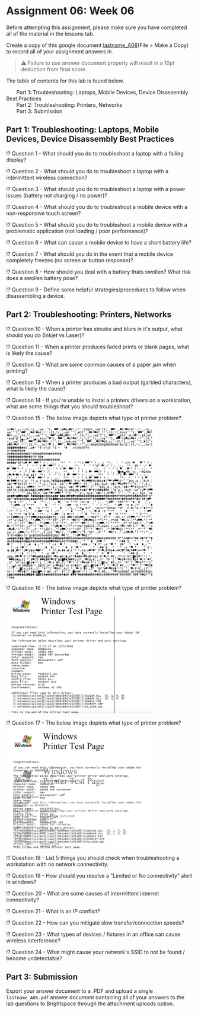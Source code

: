 # Assignment 06: Week 06

Before attempting this assignment, please make sure you have completed all of the material in the lessons tab.

Create a copy of this google document [lastname_A06](https://docs.google.com/document/d/1zxRGv5tmlg8pwuzS6jCp0HV_J6UAXrJB7jHg0BfWzHI/edit?usp=sharing)(File > Make a Copy) to record all of your assignment answers in.

> :warning: Failure to use answer document properly will result in a 10pt deduction from final score.

The table of contents for this lab is found below.

&nbsp;&nbsp;&nbsp;&nbsp;&nbsp;&nbsp; Part 1: Troubleshooting: Laptops, Mobile Devices, Device Disassembly Best Practices <br>
&nbsp;&nbsp;&nbsp;&nbsp;&nbsp;&nbsp; Part 2: Troubleshooting: Printers, Networks <br>
&nbsp;&nbsp;&nbsp;&nbsp;&nbsp;&nbsp; Part 3: Submission <br>

## Part 1: Troubleshooting: Laptops, Mobile Devices, Device Disassembly Best Practices

:interrobang: Question 1 - What should you do to troubleshoot a laptop with a failing display?  <br>

:interrobang: Question 2 - What should you do to troubleshoot a laptop with a intermittent wireless connection?  <br>

:interrobang: Question 3 - What should you do to troubleshoot a laptop with a power issues (battery not charging / no power)? <br>

:interrobang: Question 4 - What should you do to troubleshoot a mobile device with a non-responsive touch screen?<br>

:interrobang: Question 5 - What should you do to troubleshoot a mobile device with a problematic application (not loading / poor performance)?<br>

:interrobang: Question 6 - What can cause a mobile device to have a short battery life?<br>

:interrobang: Question 7 - What should you do in the event that a mobile device completely freezes (no screen or button response)? <br>

:interrobang: Question 8 - How should you deal with a battery thats swollen? What risk does a swollen battery pose? <br>

:interrobang: Question 9 - Define some helpful strategies/procedures to follow when disassembling a device. <br>

## Part 2: Troubleshooting: Printers, Networks

:interrobang: Question 10 - When a printer has streaks and blurs in it's output, what should you do (Inkjet vs Laser)?  <br>

:interrobang: Question 11 - When a printer produces faded prints or blank pages, what is likely the cause?  <br>

:interrobang: Question 12 - What are some common causes of a paper jam when printing? <br>

:interrobang: Question 13 - When a printer produces a bad output (garbled characters), what is likely the cause?<br>

:interrobang: Question 14 - If you're unable to instal a printers drivers on a workstation, what are some things that you should troubleshoot? <br>

:interrobang: Question 15 - The below image depicts what type of printer problem?<br>

<img src="images/fig1.png" width="400px">

:interrobang: Question 16 - The below image depicts what type of printer problem?<br>

<img src="images/fig2.png" width="400px">

:interrobang: Question 17 - The below image depicts what type of printer problem?<br>

<img src="images/fig3.png" width="400px">

:interrobang: Question 18 - List 5 things you should check when troubleshooting a workstation with no network connectivity. <br>

:interrobang: Question 19 - How should you resolve a "Limited or No connectivity" alert in windows? <br>

:interrobang: Question 20 - What are some causes of intermittent internet connectivity?  <br>

:interrobang: Question 21 - What is an IP conflict? <br>

:interrobang: Question 22 - How can you mitigate slow transfer/connection speeds? <br>

:interrobang: Question 23 - What types of devices / fixtures in an office can cause wireless interference?  <br>

:interrobang: Question 24 - What might cause your network's SSID to not be found / become undetectable? <br>


## Part 3: Submission

Export your answer document to a .PDF and upload a single `lastname_A06.pdf` answer document containing all of your answers to the lab questions to Brightspace through the attachment uploads option.
